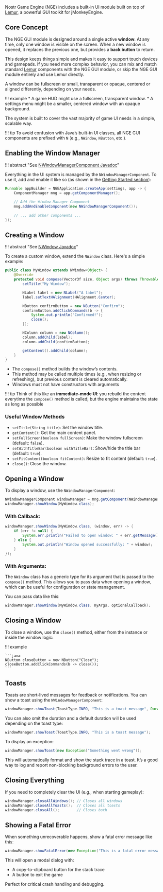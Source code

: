 

Nostr Game Engine (NGE) includes a built-in UI module built on top of [Lemur](./lemur.md), a powerful GUI toolkit for jMonkeyEngine.


## Core Concept

The NGE GUI module is designed around a single active **window**. At any time, only one window is visible on the screen. When a new window is opened, it replaces the previous one, but provides a **back button** to return. 

This design keeps things simple and makes it easy to support touch devices and gamepads. If you need more complex behavior, you can mix and match standard [Lemur](./lemur.md) components with the NGE GUI module, or skip the NGE GUI module entirely and use Lemur directly.

A window can be fullscreen or small, transparent or opaque, centered or aligned differently, depending on your needs.

!!! example
    * A game HUD might use a fullscreen, transparent window.
    * A settings menu might be a smaller, centered window with an opaque background.

The system is built to cover the vast majority of game UI needs in a simple, scalable way.

!!! tip
    To avoid confusion with Java’s built-in UI classes, all NGE GUI components are prefixed with `N` (e.g., `NWindow`, `NButton`, etc.).



## Enabling the Window Manager


!!! abstract "See [NWindowManagerComponent Javadoc](https://javadoc.ngengine.org/org/ngengine/gui/win/NWindowManagerComponent.html)"

Everything in the UI system is managed by the `NWindowManagerComponent`. To use it, add and enable it like so (as shown in the [Getting Started section](../getting-started.md)):

```java
Runnable appBuilder = NGEApplication.createApp(settings, app -> {
    ComponentManager mng = app.getComponentManager();
    
    // Add the Window Manager Component
    mng.addAndEnableComponent(new NWindowManagerComponent());
    
    // ... add other components ...
});
```



## Creating a Window

!!! abstract "See [NWindow Javadoc](https://javadoc.ngengine.org/org/ngengine/gui/win/NWindow.html)"

To create a custom window, extend the `NWindow` class. Here's a simple example:

```java
public class MyWindow extends NWindow<Object> {
    @Override
    protected void compose(Vector3f size, Object args) throws Throwable {
        setTitle("My Window");

        NLabel label = new NLabel("A label");
        label.setTextHAlignment(HAlignment.Center);

        NButton confirmButton = new NButton("Confirm");
        confirmButton.addClickCommands(b -> {
            System.out.println("Confirmed!");
            close();
        });

        NColumn column = new NColumn();
        column.addChild(label);
        column.addChild(confirmButton);

        getContent().addChild(column);
    }
}
```

* The `compose()` method builds the window’s contents.
* This method may be called multiple times (e.g., when resizing or refreshing), but previous content is cleared automatically.
* Windows must not have constructors with arguments

!!! tip
    Think of this like an **immediate-mode UI**: you rebuild the content everytime the `compose()` method is called, but the engine maintains the state as long as possible

### Useful Window Methods

* `setTitle(String title)`: Set the window title.
* `getContent()`: Get the main content panel.
* `setFullScreen(boolean fullScreen)`: Make the window fullscreen (default: `false`).
* `setWithTitleBar(boolean withTitleBar)`: Show/hide the title bar (default: `true`).
* `setFitContent(boolean fitContent)`: Resize to fit content (default: `true`).
* `close()`: Close the window.


## Opening a Window

To display a window, use the `NWindowManagerComponent`:

```java
NWindowManagerComponent windowManager = mng.getComponent(NWindowManagerComponent.class);
windowManager.showWindow(MyWindow.class);
```

### With Callback:

```java
windowManager.showWindow(MyWindow.class, (window, err) -> {
    if (err != null) {
        System.err.println("Failed to open window: " + err.getMessage());
    } else {
        System.out.println("Window opened successfully: " + window);
    }
});
```

### With Arguments:

The `NWindow` class has a generic type for its argument that is passed to the `compose()` method. This allows you to pass data when opening a window, which can be useful for configuration or state management.

You can pass data like this:

```java
windowManager.showWindow(MyWindow.class, myArgs, optionalCallback);
```


## Closing a Window

To close a window, use the `close()` method, either from the instance or inside the window logic:

!!! example

    ```java
    NButton closeButton = new NButton("Close");
    closeButton.addClickCommands(b -> close());
    ```


## Toasts

Toasts are short-lived messages for feedback or notifications.
You can show a toast using the `NWindowManagerComponent`:

```java
windowManager.showToast(ToastType.INFO, "This is a toast message", Duration.ofSeconds(3));
```

You can also omit the duration and a default duration will be used depending on the toast type:

```java
windowManager.showToast(ToastType.INFO, "This is a toast message");
```

To display an exception:

```java
windowManager.showToast(new Exception("Something went wrong"));
```

This will automatically format and show the stack trace in a toast. It’s a good way to log and report non-blocking background errors to the user.



## Closing Everything

If you need to completely clear the UI (e.g., when starting gameplay):

```java
windowManager.closeAllWindows(); // Closes all windows
windowManager.closeAllToasts();  // Closes all toasts
windowManager.closeAll();        // Closes both
```


## Showing a Fatal Error

When something unrecoverable happens, show a fatal error message like this:

```java
windowManager.showFatalError(new Exception("This is a fatal error message"));
```

This will open a modal dialog with:

* A copy-to-clipboard button for the stack trace
* A button to exit the game

Perfect for critical crash handling and debugging.
